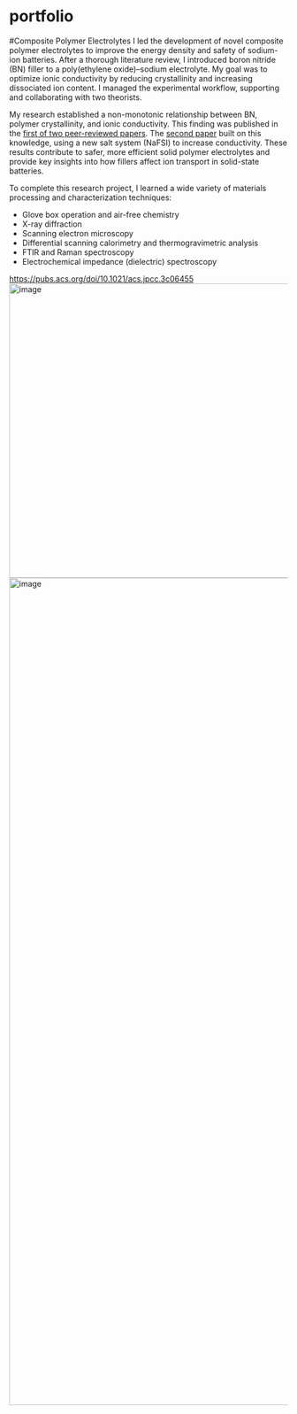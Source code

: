 # portfolio

#Composite Polymer Electrolytes
I led the development of novel composite polymer electrolytes to improve the energy density and safety of sodium-ion batteries. After a thorough literature review, I introduced boron nitride (BN) filler to a poly(ethylene oxide)–sodium electrolyte. My goal was to optimize ionic conductivity by reducing crystallinity and increasing dissociated ion content. I managed the experimental workflow, supporting and collaborating with two theorists.

My research established a non-monotonic relationship between BN, polymer crystallinity, and ionic conductivity. This finding was published in the [first of two peer-reviewed papers](https://pubs.acs.org/doi/10.1021/acs.jpcc.3c06455). The [second paper](https://pubs.acs.org/doi/full/10.1021/acs.chemmater.4c01192) built on this knowledge, using a new salt system (NaFSI) to increase conductivity. These results contribute to safer, more efficient solid polymer electrolytes and provide key insights into how fillers affect ion transport in solid-state batteries.

To complete this research project, I learned a wide variety of materials processing and characterization techniques:
- Glove box operation and air-free chemistry
- X-ray diffraction
- Scanning electron microscopy
- Differential scanning calorimetry and thermogravimetric analysis
- FTIR and Raman spectroscopy
- Electrochemical impedance (dielectric) spectroscopy




https://pubs.acs.org/doi/10.1021/acs.jpcc.3c06455
<img width="532" alt="image" src="https://github.com/user-attachments/assets/83669ef0-8c8e-4505-baaa-8f5b9bd7640d">
<img width="1495" alt="image" src="https://github.com/user-attachments/assets/a56f9e3c-2509-4caf-830a-12c5497d3896">

